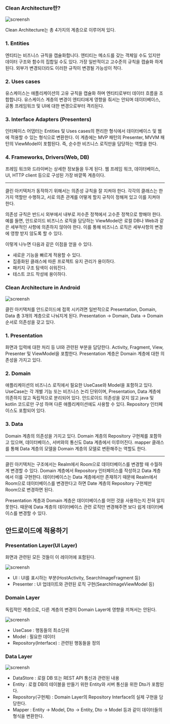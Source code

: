 ### Clean Architecture란?
![screensh](https://img1.daumcdn.net/thumb/R1280x0/?scode=mtistory2&fname=https%3A%2F%2Fblog.kakaocdn.net%2Fdn%2FcnQnoy%2Fbtq8HdLkG5Q%2FH05npeCZzqfmZqjYrVxAK0%2Fimg.jpg)

Clean Architecture는 총 4가지의 계층으로 이루어져 있다.

### 1. Entities
엔티티는 비즈니스 규칙을 캡슐화합니다. 엔티티는 메소드를 갖는 객체일 수도 있지만
데이터 구조와 함수의 집합일 수도 있다. 가장 일반적이고 고수준의 규칙을 캡슐화 하게 된다.
외부가 변경되더라도 이러한 규칙이 변경될 가능성이 적다.

### 2. Uses cases
유스케이스는 애플리케이션의 고유 규칙을 캡슐화 하며 엔티티로부터 데이터 흐름을 조합합니다.
유스케이스 계층의 변경이 엔티티에게 영향을 줘서는 안되며 데이터베이스, 공통 프레임워크 및
UI에 대한 변경으로부터 격리된다.

### 3. Interface Adapters (Presenters)
인터페이스 어댑터는 Entities 및 Uses cases의 편리한 형식에서 데이터베이스 및 웹에
적용할 수 있는 형식으로 변환한다. 이 계층에는 MVP 패턴의 Presenter, MVVM 패턴의
ViewModel이 포함된다. 즉, 순수한 비즈니스 로직만을 담당하는 역할을 한다.

### 4. Frameworks, Drivers(Web, DB)
프레임 워크와 드라이버는 상세한 정보들을 두게 된다. 웹 프레임 워크, 데이터베이스, UI,
HTTP client 등으로 구성된 가장 바깥쪽 계층이다.

---
클린 아키텍처가 동작하기 위해서는 의존성 규칙을 잘 지켜야 한다.
각각의 클래스는 한가지 역할만 수행하고, 서로 의존 관계를 어떻게 할지 규칙이 정해져 있고
이를 지켜야 한다.

의존성 규칙은 반드시 외부에서 내부로 저수준 정책에서 고수준 정책으로 향해야 한다.
예를 들면, 안드로이드 비즈니스 로직을 담당하는 ViewModel은 로컬 DB나 Web과 같은
세부적인 사항에 의존하지 않아야 한다. 이를 통해 비즈니스 로직은 세부사항의 변경에 영향
받지 않도록 할 수 있다.

이렇게 나누면 다음과 같은 이점을 얻을 수 있다.

- 새로운 기능을 빠르게 적용할 수 있다.
- 집중화된 클래스에 따른 프로젝트 유지 관리가 용이하다.
- 패키지 구조 탐색이 쉬워진다.
- 테스트 코드 작성에 용이하다.

### Clean Architecture in Android
![screensh](https://img1.daumcdn.net/thumb/R1280x0/?scode=mtistory2&fname=https%3A%2F%2Fblog.kakaocdn.net%2Fdn%2FPJTRL%2Fbtq8IgnyP7P%2FUiDj9o89fYDn0kJKUkleHk%2Fimg.jpg)

클린 아키택처를 안드로이드에 접목 시키려면 일반적으로 Presentation, Domain, Data
총 3개의 계층으로 나눠지게 된다. Presentation -> Domain, Data -> Domain 순서로
의존성을 갖고 있다.

### 1. Presentation
화면과 입력에 대한 처리 등 UI와 관련된 부분을 담당한다. Activity, Fragment, View,
Presenter 및 ViewModel을 포함한다. Presentation 계층은 Domain 계층에 대한
의존성을 가지고 있다.

### 2. Domain
애플리케이션의 비즈니스 로직에서 필요한 UseCase와 Model을 포함하고 있다. UseCase는
각 개별 기능 또는 비즈니스 논리 단위이며, Presentation, Data 계층에 의존하지 않고
독립적으로 분리되어 있다. 안드로이드 의존성을 갖지 않고 java 및 kotlin 코드로만 구성
하며 다른 애플리케이션에도 사용할 수 있다. Repository 인터페이스도 포함되어 있다.

### 3. Data
Domain 계층의 의존성을 가지고 있다. Domain 계층의 Repository 구현체를 포함하고 있으며,
데이터베이스, 서버와의 통신도 Data 계층에서 이루어진다. mapper 클래스를 통해 Data 계층의
모델을 Domain 계층의 모델로 변환해주는 역할도 한다.

---
클린 아키텍처는 구조에서는 Realm에서 Room으로 데이터베이스를 변경할 때 수월하게 변경할 수
있다. Domain 계층에서 Repository 인터페이스를 작성하고 Data 계층에서 이를 구현한다.
데이터베이스는 Data 계층에서만 존재하기 때문에 Realm에서 Room으로 데이터베이스를 변경한다고
하면 Date 계층의 Repository 구현체만 Room으로 변경하면 된다.

Presentation 계층과 Domain 계층은 데이터베이스를 어떤 것을 사용하는지 전혀 알지 못한다.
때문에 Data 계층의 데이터베이스 관련 로직만 변경해주면 보다 쉽게 데이터베이스를 변경할 수 있다.

## 안드로이드에 적용하기
### Presentation Layer(UI Layer)
화면과 관련된 모든 것들이 이 레이어에 포함된다.

![screensh](https://velog.velcdn.com/images/im_ssu/post/f7a46b09-db05-4f46-8e42-e19dd57c19e5/image.png)
- UI : UI를 표시하는 부분(HostActivity, SearchImageFragment 등)
- Presenter : UI 업데이트와 관련된 로직 구현(SearchImageViewModel 등)

### Domain Layer
독립적인 계층으로, 다른 계층의 변경이 Domain Layer에 영향을 끼쳐서는 안된다.

![screensh](https://velog.velcdn.com/images/im_ssu/post/cfae78fe-b613-4d9b-93a4-f9e64a30ea1c/image.png)
- UseCase : 행동들의 최소단위
- Model : 필요한 데이터
- Repository(Interface) : 관련된 행동들을 정의

### Data Layer
![screensh](https://velog.velcdn.com/images/im_ssu/post/4f76f7de-22c9-4dc8-baf3-62279a3d8522/image.png)
- DataStore : 로컬 DB 또는 REST API 통신과 관련된 내용
- Entity : 로컬 DB의 테이블을 만들기 위한 Entity와 서버 통신을 위한 Dto가 포함된다.
- Repository(구현체) : Domain Layer의 Repository Interface의 실제 구현을 담당한다.
- Mapper : Entity -> Model, Dto -> Entity, Dto -> Model 등과 같이 데이터들의 형식을 변환한다.
